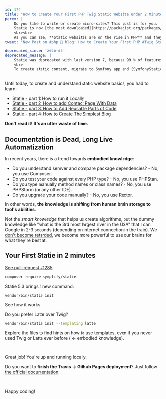 ```yaml
---
id: 174
title: "How to Create Your First PHP Twig Static Website under 2 Minutes with Statie"
perex: |
    Do you like to write or create micro-sites? This post is for you.
    Statie is now [the most downloaded](https://packagist.org/packages/symplify/statie/stats) PHP Twig static site generators, even surpassing 7-years old [Sculpin](https://packagist.org/packages/sculpin/sculpin/stats) by 200 downloads a month. On the other hand, Sculpin is about to release [version 3](https://github.com/sculpin/sculpin/releases) creating healthy competition.
    <br><br>
    As you can see, **Static websites are on the rise in PHP** and they were never used more than now. It's time to make creating a new static website simple for everyone.
tweet: "New Post on #php 🐘 blog: How to Create Your First PHP #Twig Static Website under 2 Minutes with #Statie"

deprecated_since: "2020-03"
deprecated_message: |
    Statie was deprecated with last version 7, because 99 % of features are covered in Symfony application.<br>
    <br>
    To create static content, migrate to Symfony app and [SymfonyStaticDumper](https://github.com/symplify/symfony-static-dumper).
---
```


Until today, to create and understand static website basics, you had to learn:

- [Statie - part 1: How to run it Locally](/blog/2017/02/20/statie-how-to-run-it-locally/)
- [Statie - part 2: How to add Contact Page With Data
](/blog/2017/03/06/statie-2-how-to-add-contact-page-with-data)
- [Statie - part 3: How to Add Reusable Parts of Code](/blog/2017/03/09/statie-3-how-to-add-reusable-parts-of-code/)
- [Statie - part 4: How to Create The Simplest Blog](/blog/2017/03/13/statie-4-how-to-create-the-simplest-blog/)

**Don't read it! It's an utter waste of time.**

## Documentation is Dead, Long Live Automatization

In recent years, there is a trend towards **embodied knowledge**:

- Do you understand semver and compare package dependencies? - No, you use Composer.
- Do you test your code against every PHP type? - No, you use PHPStan.
- Do you type manually method names or class names? - No, you use PHPStorm (or any other IDE).
- Do you upgrade your code manually? - No, you use Rector.

In other words, **the knowledge is shifting from human brain storage to tool's abilities**.

Not the *smart knowledge* that helps us create algorithms, but the dummy knowledge like "what is the 3rd most largest river in the USA" that I can Google in 2-3 seconds (depending on internet connection in the train). We [don't become retarded](/blog/2017/12/04/life30-what-will-you-do-when-ai-takes-over-the-world/), we become more powerful to use our brains for what they're best at.

## Your First Statie in 2 minutes

<a href="https://github.com/symplify/symplify/pull/1285" class="btn btn-dark btn-sm">
    <em class="fab fa-github fa-fw"></em>
    See pull-request #1285
</a>

```bash
composer require symplify/statie
```

Statie 5.3 brings 1 new command:

```bash
vendor/bin/statie init
```

See how it works:

<script id="asciicast-220449" src="https://asciinema.org/a/220449.js" async></script>

Do you prefer Latte over Twig?

```bash
vendor/bin/statie init --templating latte
```

Explore the files to find hints on how to use templates, even if you never used Twig or Latte ever before ( ← embodied knowledge).

<br>

Great job! You're up and running locally.

Do you want to **finish the Travis → Github Pages deployment**? Just follow [the official documentation](https://www.statie.org/docs/github-pages).

<br>

Happy coding!
